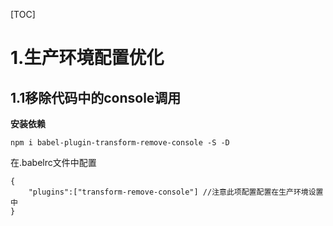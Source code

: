 [TOC]

# 1.生产环境配置优化

## 1.1移除代码中的console调用

**安装依赖**

```
npm i babel-plugin-transform-remove-console -S -D
```

在.babelrc文件中配置

```
{
	"plugins":["transform-remove-console"] //注意此项配置配置在生产环境设置中
}
```

